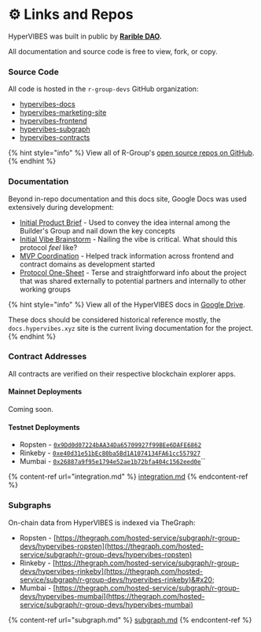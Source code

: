 # ⚙ Links and Repos

HyperVIBES was built in public by [**Rarible DAO**](https://discord.gg/ZtZqH7nfgG)**.**

All documentation and source code is free to view, fork, or copy.

### Source Code

All code is hosted in the `r-group-devs` GitHub organization:

* [hypervibes-docs](https://github.com/R-Group-Devs/hypervibes-docs)
* [hypervibes-marketing-site](https://github.com/R-Group-Devs/hypervibes-marketing-site)
* [hypervibes-frontend](https://github.com/R-Group-Devs/hypervibes-frontend)
* [hypervibes-subgraph](https://github.com/R-Group-Devs/hypervibes-subgraph)
* [hypervibes-contracts](https://github.com/R-Group-Devs/hypervibes-contracts)

{% hint style="info" %}
View all of R-Group's [open source repos on GitHub](https://github.com/R-Group-Devs).
{% endhint %}

### Documentation

Beyond in-repo documentation and this docs site, Google Docs was used extensively during development:

* [Initial Product Brief](https://docs.google.com/document/d/1NvztqdMAyLERTPuX5uHSnq8f5G0YVRaxNsq5UaXhQEw) - Used to convey the idea internal among the Builder's Group and nail down the key concepts
* [Initial Vibe Brainstorm](https://docs.google.com/document/d/1g7A-Pt48FBLlRODD6iA8TcQ5v22Jo5lIAdlcq\_EaQ4) - Nailing the vibe is critical. What should this protocol _feel_ like?
* [MVP Coordination](https://docs.google.com/document/d/1dpMlzGeO4XfD6gBQoaTTXO2NxCCfA0hDYlTinJjCsfQ) - Helped track information across frontend and contract domains as development started
* [Protocol One-Sheet](https://docs.google.com/document/d/1bpQfozAamT-zmYMm9aV0ao9KrBezCLTVEqM-\_UtHOGg) - Terse and straightforward info about the project that was shared externally to potential partners and internally to other working groups

{% hint style="info" %}
View all of the HyperVIBES docs in [Google Drive](https://drive.google.com/drive/u/0/folders/1L9s4HIB3zDNUpPXAVo7zQsgqK5U3abGe).

These docs should be considered historical reference mostly, the `docs.hypervibes.xyz` site is the current living documentation for the project.
{% endhint %}

### Contract Addresses

All contracts are verified on their respective blockchain explorer apps.

#### Mainnet Deployments

Coming soon.

#### Testnet Deployments

* Ropsten - [`0x9Dd0d07224bAA34Da65709927f99BEe6DAFE6862`](https://ropsten.etherscan.io/address/0x9Dd0d07224bAA34Da65709927f99BEe6DAFE6862)
* Rinkeby - [`0xe40d31e51bEc80ba5Bd1A1074134FA61cc557927`](https://rinkeby.etherscan.io/address/0xe40d31e51bEc80ba5Bd1A1074134FA61cc557927)
* Mumbai - [`0x26887a9f95e1794e52ae1b72bfa404c1562eed0e`](https://mumbai.polygonscan.com/address/0x26887a9f95e1794e52ae1b72bfa404c1562eed0e)``

{% content-ref url="integration.md" %}
[integration.md](integration.md)
{% endcontent-ref %}

### Subgraphs

On-chain data from HyperVIBES is indexed via TheGraph:

* Ropsten - [https://thegraph.com/hosted-service/subgraph/r-group-devs/hypervibes-ropsten](https://thegraph.com/hosted-service/subgraph/r-group-devs/hypervibes-ropsten)
* Rinkeby - [https://thegraph.com/hosted-service/subgraph/r-group-devs/hypervibes-rinkeby](https://thegraph.com/hosted-service/subgraph/r-group-devs/hypervibes-rinkeby)&#x20;
* Mumbai - [https://thegraph.com/hosted-service/subgraph/r-group-devs/hypervibes-mumbai](https://thegraph.com/hosted-service/subgraph/r-group-devs/hypervibes-mumbai)

{% content-ref url="subgraph.md" %}
[subgraph.md](subgraph.md)
{% endcontent-ref %}
